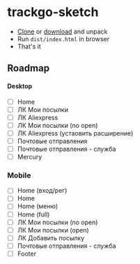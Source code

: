 # trackgo-sketch
* [Clone](https://github.com/matro-skin/trackgo-sketch.git) or [download](https://github.com/matro-skin/trackgo-sketch/archive/master.zip) and unpack
* Run `dist/index.html` in browser
* That's it

## Roadmap
#### Desktop
- [ ] Home
- [ ] ЛК Мои посылки
- [ ] ЛК Aliexpress
- [ ] ЛК Мои посылки (no open)
- [ ] ЛК Aliexpress (устаовить расширение)
- [ ] Почтовые отправления
- [ ] Почтовые отправления - служба
- [ ] Mercury

### Mobile
- [ ] Home (вход/рег)
- [ ] Home
- [ ] Home (меню)
- [ ] Home (full)
- [ ] ЛК Мои посылки (no open)
- [ ] ЛК Мои посылки (open)
- [ ] ЛК Добавить посылку
- [ ] Почтовые отправления - служба
- [ ] Footer
